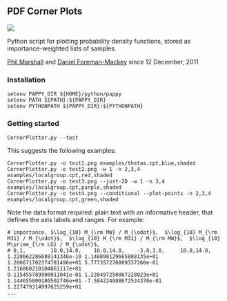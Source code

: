 

## PDF Corner Plots

![](https://raw.githubusercontent.com/drphilmarshall/pappy/master/examples/test2.png)

Python script for plotting probability density functions, stored as importance-weighted lists of samples.

[Phil Marshall](mailto:dr.phil.marshall@gmail.com) and [Daniel Foreman-Mackey](danfm@nyu.edu) since 12 December, 2011


### Installation
    
    setenv PAPPY_DIR ${HOME}/python/pappy
    setenv PATH ${PATH}:${PAPPY_DIR}
    setenv PYTHONPATH ${PAPPY_DIR}:${PYTHONPATH}

### Getting started

    CornerPlotter.py --test

This suggests the following examples:

    CornerPlotter.py -o test1.png examples/thetas.cpt,blue,shaded
    CornerPlotter.py -o test2.png -w 1 -n 2,3,4 examples/localgroup.cpt,red,shaded
    CornerPlotter.py -o test3.png --just-2D -w 1 -n 3,4 examples/localgroup.cpt,purple,shaded
    CornerPlotter.py -o test4.png --conditional --plot-points -n 2,3,4 examples/localgroup.cpt,green,shaded

Note the data format required: plain text with an informative header, that defines the axis labels and ranges. For example:

    # importance, $\log_{10} M_{\rm MW} / M_{\odot}$,  $\log_{10} M_{\rm M31} / M_{\odot}$,  $\log_{10} M_{\rm M31} / M_{\rm MW}$,  $\log_{10} M\prime_{\rm LG} / M_{\odot}$,  
    # 0,1,        10.0,14.0,    10.0,14.0,    -3.0,3.0,     10.0,14.0,
    1.228662286689141346e-10 1.148898129665888135e+01 1.206671702374781496e+01 5.777357270889337260e-01 1.216860210104861117e+01
    9.115455789900011041e-01 1.220497250067228023e+01 1.144655000180502746e+01 -7.584224988672524370e-01 1.227479314997625259e+01
    ...
    
    
    
